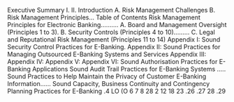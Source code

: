 Executive Summary
I.
II.
Introduction
A. Risk Management Challenges
B.
Risk Management Principles...
Table of Contents
Risk Management Principles for Electronic Banking.…......
A.
Board and Management Oversight (Principles 1 to 3).
B.
Security Controls (Principles 4 to 10).........
C.
Legal and Reputational Risk Management (Principles 11 to 14)
Appendix I:
Sound Security Control Practices for E-Banking.
Appendix II: Sound Practices for Managing Outsourced E-Banking Systems and
Services
Appendix III:
Appendix IV:
Appendix V:
Appendix VI:
Sound Authorisation Practices for E-Banking Applications
Sound Audit Trail Practices for E-Banking Systems .....
Sound Practices to Help Maintain the Privacy of Customer
E-Banking Information......
Sound Capacity, Business Continuity and Contingency Planning Practices
for E-Banking
.4
LO
(O
6
7
8
28 2
12
18
23
.26
.27
28
.29
